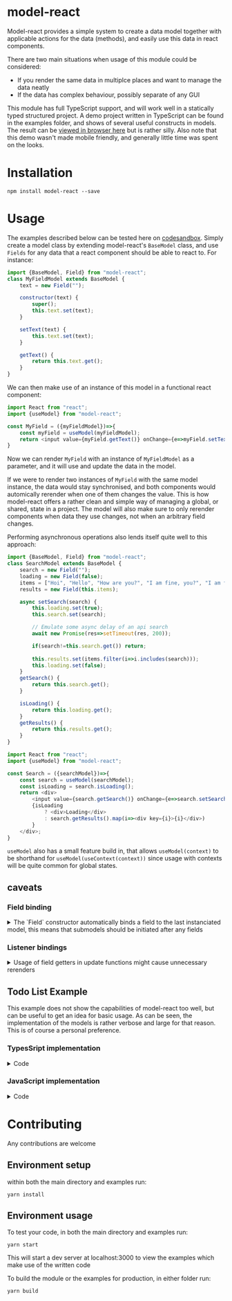 # model-react
Model-react provides a simple system to create a data model together with applicable actions for the data (methods), and easily use this data in react components.

There are two main situations when usage of this module could be considered:
- If you render the same data in multiplce places and want to manage the data neatly
- If the data has complex behaviour, possibly separate of any GUI

This module has full TypeScript support, and will work well in a statically typed structured project.
A demo project written in TypeScript can be found in the examples folder, and shows of several useful constructs in models. The result can be [viewed in browser here](http://tarvk.github.io/model-react/examples/build) but is rather silly. Also note that this demo wasn't made mobile friendly, and generally little time was spent on the looks.

# Installation

```
npm install model-react --save
```

# Usage 

The examples described below can be tested here on [codesandbox](https://codesandbox.io/embed/model-react-edlq8).
Simply create a model class by extending model-react's `BaseModel` class, and use `Fields` for any data that a react component should be able to react to. For instance:
```jsx
import {BaseModel, Field} from "model-react";
class MyFieldModel extends BaseModel {
    text = new Field("");

    constructor(text) {
        super();
        this.text.set(text);
    }

    setText(text) {
        this.text.set(text);
    }

    getText() {
        return this.text.get();
    }
}
```

We can then make use of an instance of this model in a functional react component:
```js
import React from "react";
import {useModel} from "model-react";

const MyField = ({myFieldModel})=>{
    const myField = useModel(myFieldModel);
    return <input value={myField.getText()} onChange={e=>myField.setText(e.target.value)} />;
}
```
Now we can render `MyField` with an instance of `MyFieldModel` as a parameter, and it will use and update the data in the model. 

If we were to render two instances of `MyField` with the same model instance, the data would stay synchronised, and both components would automically rerender when one of them changes the value. This is how model-react offers a rather clean and simple way of managing a global, or shared, state in a project.
The model will also make sure to only rerender components when data they use changes, not when an arbitrary field changes.

Performing asynchronous operations also lends itself quite well to this approach:
```jsx
import {BaseModel, Field} from "model-react";
class SearchModel extends BaseModel {
    search = new Field("");
    loading = new Field(false);
    items = ["Hoi", "Hello", "How are you?", "I am fine, you?", "I am fine too", "How are the kids?", "Dead"]
    results = new Field(this.items);

    async setSearch(search) {
        this.loading.set(true);
        this.search.set(search);

        // Emulate some async delay of an api search
        await new Promise(res=>setTimeout(res, 200));

        if(search!=this.search.get()) return;
        
        this.results.set(items.filter(i=>i.includes(search)));
        this.loading.set(false);
    }
    getSearch() {
        return this.search.get();
    }

    isLoading() {
        return this.loading.get();
    }
    getResults() {
        return this.results.get();
    }
}
```

```js
import React from "react";
import {useModel} from "model-react";

const Search = ({searchModel})=>{
    const search = useModel(searchModel);
    const isLoading = search.isLoading();
    return <div>
        <input value={search.getSearch()} onChange={e=>search.setSearch(e.target.value)} />
        {isLoading
            ? <div>Loading</div>
            : search.getResults().map(i=><div key={i}>{i}</div>)
        }
    </div>;
}
```

`useModel` also has a small feature build in, that allows `useModel(context)` to be shorthand for `useModel(useContext(context))` since usage with contexts will be quite common for global states. 

## caveats
### Field binding
<details>
<summary> The `Field` constructor automatically binds a field to the last instanciated model, this means that submodels should be initiated after any fields </summary>

E.G:
```js
import {BaseModel, Field} from "model-react";
import {MyOtherModel} from "./Somewhere";
class MyFieldModel extends BaseModel {
    text = new Field("");
    something = new MyOtherModel();
}
```
will work fine, where as 
```js
import {BaseModel, Field} from "model-react";
import {MyOtherModel} from "./Somewhere";
class MyFieldModel extends BaseModel {
    something = new MyOtherModel();
    text = new Field("");
}
```
will bind `text` to the wrong model. We can also explicetely bind the model to solve this:
```js
import {BaseModel, Field} from "model-react";
import {MyOtherModel} from "./Somewhere";
class MyFieldModel extends BaseModel {
    something = new MyOtherModel();
    text = new Field("", this);
}
```

</details>

### Listener bindings

<details>
<summary> Usage of field getters in update functions might cause unnecessary rerenders </summary>

Whenever a model is used with `mdl = useModel(model)`, the `mdl` instance will register any of the data retrieved, and rerender the component when any of the retrieved data is updated. It might however be that the model internally uses the data to update a field as well, on a async callback like a click event, e.g.:
```js
...
update(){
    this.count.set(this.count.get()+1)
}
```
```jsx
const comp = ()=>{
    mdl = useModel(model);
    return <button onClick={()=>mdl.update()}>Update</button>;
}
```
This means that despite comp not showing the count, it will listen for count changes after the button has been pressed. In order to prevent these unnecessary rerenders, we can simply retrieve rendered data from `mdl` but perform callback on `model`:

```jsx
const comp = ()=>{
    mdl = useModel(model);
    return <button onClick={()=>model.update()}>Update</button>;
}
```

</details>

## Todo List Example
This example does not show the capabilities of model-react too well, but can be useful to get an idea for basic usage. As can be seen, the implementation of the models is rather verbose and large for that reason. This is of course a personal preference.
### TypesSript implementation
<details>
<summary> Code </summary>

```tsx
import ReactDOM from "react-dom";
import React, {FunctionComponent, useState, useCallback} from "react";
import {BaseModel, Field, useModel} from "model-react";

class TodoItemModel extends BaseModel {
    // The text of the item
    protected text = new Field("");

    /**
     * Creates a list item
     * @param text The content of the item
     */
    constructor(text: string) {
        super();
        this.text.set(text);
    }

    /**
     * Sets the text of the item
     * @param text The text
     */
    public setText(text: string): void {
        this.text.set(text);
    }

    /**
     * Retrieves the text of the item
     * @returns The text
     */
    public getText(): string {
        return this.text.get();
    }
}

class TodoListModel extends BaseModel {
    // The items on the todolost
    protected items = new Field([] as TodoItemModel[]);

    /**
     * Retrieves all of the items on the todolist
     * @returns All items
     */
    public getItems(): TodoItemModel[] {
        return this.items.get();
    }

    /**
     * Inserts an item into the todolist
     * @param item The item to insert
     * @returns Whether the item was successfully added (doesn't allow duplicate items)
     */
    public addItem(item: TodoItemModel): boolean {
        const items = this.items.get();

        // Make sure the item isn't already present
        if (items.find(i => i.$equals(item))) return false;

        // Add the item
        this.items.set([...items, item]);
        return true;
    }

    /**
     * Removes an item from the todolist
     * @param item The item to remove
     * @returns Whether the item was present and could be removed
     */
    public removeItem(item: TodoItemModel): boolean {
        const items = this.items.get();

        // Get the items with the item removed
        const remainingItems = items.filter(i => !i.$equals(item));

        // Check if anything was removed
        if (items.length == remainingItems.length) return false;

        // Store the result
        this.items.set(remainingItems);
        return true;
    }
}

const TodoItem: FunctionComponent<{
    todoItemModel: TodoItemModel;
    onDelete: (item: TodoItemModel) => void;
}> = ({todoItemModel, onDelete}) => {
    const todoItem = useModel(todoItemModel);
    return (
        <div>
            <input
                value={todoItem.getText()}
                onChange={e => todoItem.setText(e.target.value)}
            />
            <button onClick={() => onDelete(todoItem)}>Remove</button>
        </div>
    );
};

const Todo: FunctionComponent<{todoListModel: TodoListModel}> = ({todoListModel}) => {
    const todoList = useModel(todoListModel);
    const [insertText, setInsertText] = useState("");
    const onDelete = useCallback((item: TodoItemModel) => todoList.removeItem(item), []);

    return (
        <div>
            <input value={insertText} onChange={e => setInsertText(e.target.value)} />
            <button
                onClick={() => {
                    todoList.addItem(new TodoItemModel(insertText));
                    setInsertText("");
                }}>
                Add
            </button>
            {todoList.getItems().map(item => (
                <TodoItem key={item.$getID()} todoItemModel={item} onDelete={onDelete} />
            ))}
        </div>
    );
};

const todoList = new TodoListModel();
console.log(todoList);
ReactDOM.render(<Todo todoListModel={todoList} />, document.getElementById("root"));
```
</details>

### JavaScript implementation
<details>
<summary> Code </summary>

```jsx
import ReactDOM from "react-dom";
import React, {FunctionComponent, useState, useCallback} from "react";
import {BaseModel, Field, useModel} from "model-react";

class TodoItemModel extends BaseModel {
    // The text of the item
    text = new Field("");

    /**
     * Creates a list item
     * @param text The content of the item
     */
    constructor(text: string) {
        super();
        this.text.set(text);
    }

    /**
     * Sets the text of the item
     * @param {string} text The text
     */
    setText(text) {
        this.text.set(text);
    }

    /**
     * Retrieves the text of the item
     * @returns {string} The text
     */
    getText() {
        return this.text.get();
    }
}

class TodoListModel extends BaseModel {
    // The items on the todolost
    items = new Field([]);

    /**
     * Retrieves all of the items on the todolist
     * @returns {TodoItemModel[]} All items
     */
    getItems() {
        return this.items.get();
    }

    /**
     * Inserts an item into the todolist
     * @param {TodoItemModel} item The item to insert
     * @returns {boolean} Whether the item was successfully added (doesn't allow duplicate items)
     */
    addItem(item) {
        const items = this.items.get();

        // Make sure the item isn't already present
        if (items.find(i => i.$equals(item))) return false;

        // Add the item
        this.items.set([...items, item]);
        return true;
    }

    /**
     * Removes an item from the todolist
     * @param {TodoItemModel} item The item to remove
     * @returns {boolean} Whether the item was present and could be removed
     */
    removeItem(item: TodoItemModel) {
        const items = this.items.get();

        // Get the items with the item removed
        const remainingItems = items.filter(i => !i.$equals(item));

        // Check if anything was removed
        if (items.length == remainingItems.length) return false;

        // Store the result
        this.items.set(remainingItems);
        return true;
    }
}

const TodoItem = ({todoItemModel, onDelete}) => {
    const todoItem = useModel(todoItemModel);
    return (
        <div>
            <input
                value={todoItem.getText()}
                onChange={e => todoItem.setText(e.target.value)}
            />
            <button onClick={() => onDelete(todoItem)}>Remove</button>
        </div>
    );
};

const Todo: = ({todoListModel}) => {
    const todoList = useModel(todoListModel);
    const [insertText, setInsertText] = useState("");
    const onDelete = useCallback((item: TodoItemModel) => todoList.removeItem(item), []);

    return (
        <div>
            <input value={insertText} onChange={e => setInsertText(e.target.value)} />
            <button
                onClick={() => {
                    todoList.addItem(new TodoItemModel(insertText));
                    setInsertText("");
                }}>
                Add
            </button>
            {todoList.getItems().map(item => (
                <TodoItem key={item.$getID()} todoItemModel={item} onDelete={onDelete} />
            ))}
        </div>
    );
};

const todoList = new TodoListModel();
console.log(todoList);
ReactDOM.render(<Todo todoListModel={todoList} />, document.getElementById("root"));
```
</details>

# Contributing

Any contributions are welcome

## Environment setup

within both the main directory and examples run:
```
yarn install
```

## Environment usage
To test your code, in both the main directory and examples run:
```
yarn start
```
This will start a dev server at localhost:3000 to view the examples which make use of the written code

To build the module or the examples for production, in either folder run:
```
yarn build
```